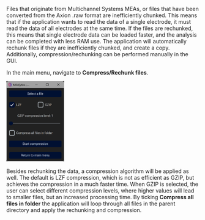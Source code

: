 Files that originate from Multichannel Systems MEAs, or files that have been converted from the Axion .raw format are inefficiently chunked. This means that if the application wants to read the data of a single electrode, it must read the data of all electrodes at the same time. If the files are rechunked, this means that single electrode data can be loaded faster, and the analysis can be completed with less RAM use. The application will automatically rechunk files if they are inefficiently chunked, and create a copy. Additionally, compression/rechunking can be performed manually in the GUI.

In the main menu, navigate to **Compress/Rechunk files**.<br>

<img src="../assets/images/compress_rechunk.png" width="30%" height="30%"><br>
 
Besides rechunking the data, a compression algorithm will be applied as well. The default is LZF compression, which is not as efficient as GZIP, but achieves the compression in a much faster time. When GZIP is selected, the user can select different compression levels, where higher values will lead to smaller files, but an increased processing time.
By ticking **Compress all files in folder** the application will loop through all files in the parent directory and apply the rechunking and compression.
